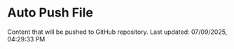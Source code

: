 # Auto Push File

Content that will be pushed to GitHub repository.
Last updated: 07/09/2025, 04:29:33 PM